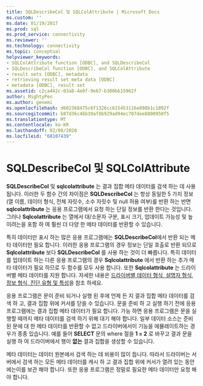 ```yaml
---
title: SQLDescribeCol 및 SQLColAttribute | Microsoft Docs
ms.custom: ''
ms.date: 01/19/2017
ms.prod: sql
ms.prod_service: connectivity
ms.reviewer: ''
ms.technology: connectivity
ms.topic: conceptual
helpviewer_keywords:
- SQLColAttribute function [ODBC], and SQLDescribeCol
- SQLDescribeCol function [ODBC], and SQLColAttribute
- result sets [ODBC], metadata
- retrieving result set meta data [ODBC]
- metadata [ODBC], result set
ms.assetid: c2ca442c-03a8-4e0f-9e67-b300bb15962f
author: MightyPen
ms.author: genemi
ms.openlocfilehash: d602368475c6f1326cc615453116e898b1c1892f
ms.sourcegitcommit: b87d36c46b39af8b929ad94ec707dee8800950f5
ms.translationtype: MT
ms.contentlocale: ko-KR
ms.lasthandoff: 02/08/2020
ms.locfileid: "68107439"
---
```

# <a name="sqldescribecol-and-sqlcolattribute"></a>SQLDescribeCol 및 SQLColAttribute
**SQLDescribeCol** 및 **sqlcolattribute** 는 결과 집합 메타 데이터를 검색 하는 데 사용 됩니다. 이러한 두 함수 간의 차이점은 **SQLDescribeCol** 는 항상 동일한 5 가지 정보 (열 이름, 데이터 형식, 전체 자릿수, 소수 자릿수 및 null 허용 여부)를 반환 하는 반면 **sqlcolattribute** 는 응용 프로그램에서 요청 하는 단일 정보를 반환 한다는 것입니다. 그러나 **Sqlcolattribute** 는 열에서 대/소문자 구분, 표시 크기, 업데이트 가능성 및 높이려는을 포함 하 여 훨씬 더 다양 한 메타 데이터를 반환할 수 있습니다.  
  
 특히 데이터만 표시 하는 많은 응용 프로그램에는 **SQLDescribeCol**에서 반환 되는 메타 데이터만 필요 합니다. 이러한 응용 프로그램의 경우 정보는 단일 호출로 반환 되므로 **Sqlcolattribute** 보다 **SQLDescribeCol** 를 사용 하는 것이 더 빠릅니다. 특히 데이터를 업데이트 하는 다른 응용 프로그램의 경우 **Sqlcolattribute** 에서 반환 하는 추가 메타 데이터가 필요 하므로 두 함수를 모두 사용 합니다. 또한 **Sqlcolattribute** 는 드라이버별 메타 데이터를 지원 합니다. 자세한 내용은 [드라이버별 데이터 형식, 설명자 형식, 정보 형식, 진단 유형 및 특성](../../../odbc/reference/develop-app/driver-specific-data-types-descriptor-information-diagnostic.md)을 참조 하세요.  
  
 응용 프로그램은 문이 준비 되거나 실행 된 후에 언제 든 지 결과 집합 메타 데이터를 검색 하 고, 결과 집합 위에 커서를 닫을 수 있습니다. 문을 준비 하 고 실행 하기 전에 응용 프로그램에는 결과 집합 메타 데이터가 필요 합니다. 가능 하면 응용 프로그램은 문을 실행할 때까지 메타 데이터를 검색 하기 위해 대기 해야 합니다. 일부 데이터 소스는 준비 된 문에 대 한 메타 데이터를 반환할 수 없고 드라이버에서이 기능을 에뮬레이트하는 경우가 종종 있습니다. 예를 들어 **SELECT** 문의 where 절을 **1 = 2** 로 바꾸고 결과 문을 실행 하 여 드라이버에서 행이 **없는** 결과 집합을 생성할 수 있습니다.  
  
 메타 데이터는 데이터 원본에서 검색 하는 데 비용이 많이 듭니다. 따라서 드라이버는 서버에서 검색 하는 모든 메타 데이터를 캐시 하 고 결과 집합 위에 커서가 열려 있는 동안에는이를 보관 해야 합니다. 또한 응용 프로그램은 정말로 필요한 메타 데이터만 요청 해야 합니다.
